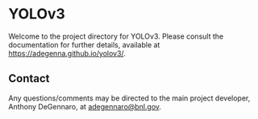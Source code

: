# YOLOv3

Welcome to the project directory for YOLOv3. Please consult the documentation for further details, available at https://adegenna.github.io/yolov3/.

## Contact

Any questions/comments may be directed to the main project developer, Anthony DeGennaro, at adegennaro@bnl.gov.
